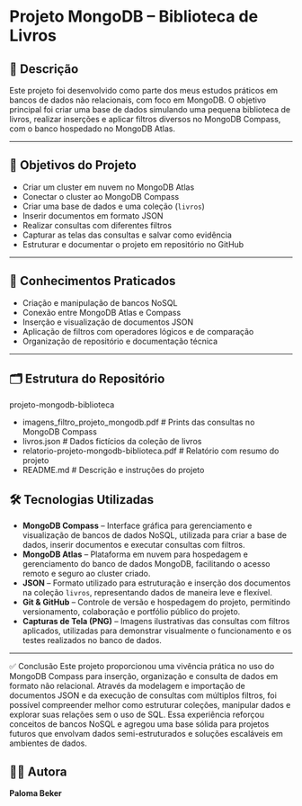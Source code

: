 # Projeto MongoDB – Biblioteca de Livros

## 📌 Descrição

Este projeto foi desenvolvido como parte dos meus estudos práticos em bancos de dados não relacionais, com foco em MongoDB. 
O objetivo principal foi criar uma base de dados simulando uma pequena biblioteca de livros, realizar inserções e aplicar filtros diversos no MongoDB Compass, com o banco hospedado no MongoDB Atlas.

---

## 🎯 Objetivos do Projeto

- Criar um cluster em nuvem no MongoDB Atlas
- Conectar o cluster ao MongoDB Compass
- Criar uma base de dados e uma coleção (`livros`)
- Inserir documentos em formato JSON
- Realizar consultas com diferentes filtros
- Capturar as telas das consultas e salvar como evidência
- Estruturar e documentar o projeto em repositório no GitHub

---

## 🧠 Conhecimentos Praticados

- Criação e manipulação de bancos NoSQL
- Conexão entre MongoDB Atlas e Compass
- Inserção e visualização de documentos JSON
- Aplicação de filtros com operadores lógicos e de comparação
- Organização de repositório e documentação técnica

---

## 🗂 Estrutura do Repositório
projeto-mongodb-biblioteca
- imagens_filtro_projeto_mongodb.pdf        # Prints das consultas no MongoDB Compass
- livros.json                               # Dados fictícios da coleção de livros
- relatorio-projeto-mongodb-biblioteca.pdf  # Relatório com resumo do projeto
- README.md                                 # Descrição e instruções do projeto


## 🛠 Tecnologias Utilizadas

- **MongoDB Compass** – Interface gráfica para gerenciamento e visualização de bancos de dados NoSQL, utilizada para criar a base de dados, inserir documentos e executar consultas com filtros.
- **MongoDB Atlas** – Plataforma em nuvem para hospedagem e gerenciamento do banco de dados MongoDB, facilitando o acesso remoto e seguro ao cluster criado.
- **JSON** – Formato utilizado para estruturação e inserção dos documentos na coleção `livros`, representando dados de maneira leve e flexível.
- **Git & GitHub** – Controle de versão e hospedagem do projeto, permitindo versionamento, colaboração e portfólio público do projeto.
- **Capturas de Tela (PNG)** – Imagens ilustrativas das consultas com filtros aplicados, utilizadas para demonstrar visualmente o funcionamento e os testes realizados no banco de dados.

---

✅ Conclusão
Este projeto proporcionou uma vivência prática no uso do MongoDB Compass para inserção, organização e consulta de dados em formato não relacional. Através da modelagem e importação de documentos JSON e da execução de consultas com múltiplos filtros, foi possível compreender melhor como estruturar coleções, manipular dados e explorar suas relações sem o uso de SQL. Essa experiência reforçou conceitos de bancos NoSQL e agregou uma base sólida para projetos futuros que envolvam dados semi-estruturados e soluções escaláveis em ambientes de dados.

## 👩‍💻 Autora

**Paloma Beker**

